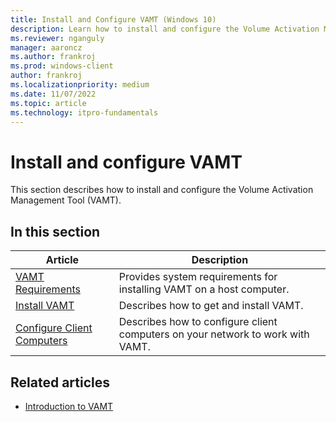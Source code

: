 ```yaml
---
title: Install and Configure VAMT (Windows 10)
description: Learn how to install and configure the Volume Activation Management Tool (VAMT), and learn where to find information about the process.
ms.reviewer: nganguly
manager: aaroncz
ms.author: frankroj
ms.prod: windows-client
author: frankroj
ms.localizationpriority: medium
ms.date: 11/07/2022
ms.topic: article
ms.technology: itpro-fundamentals
---
```


# Install and configure VAMT

This section describes how to install and configure the Volume Activation Management Tool (VAMT).

## In this section

|Article |Description |
|-------|------------|
|[VAMT Requirements](vamt-requirements.md) |Provides system requirements for installing VAMT on a host computer. |
|[Install VAMT](install-vamt.md) |Describes how to get and install VAMT. |
|[Configure Client Computers](configure-client-computers-vamt.md) |Describes how to configure client computers on your network to work with VAMT. |

## Related articles

- [Introduction to VAMT](introduction-vamt.md)

